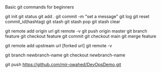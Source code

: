 Basic git commands for beginners

git init
git status
git add .
git commit -m "set a message"
git log
git reset commit_id(hashtag)
git stash
git stash pop
git stash clear

git remote add origin url
git remote -v
git push origin master
git branch feature
git checkout feature
git commit
git checkout main
git merge feature

git remote add upstream url [forked url]
git remote -v

git branch newbranch-name
git checkout newbranch-name

git push https://github.com/mir-owahed/DevOpsDemo.git
